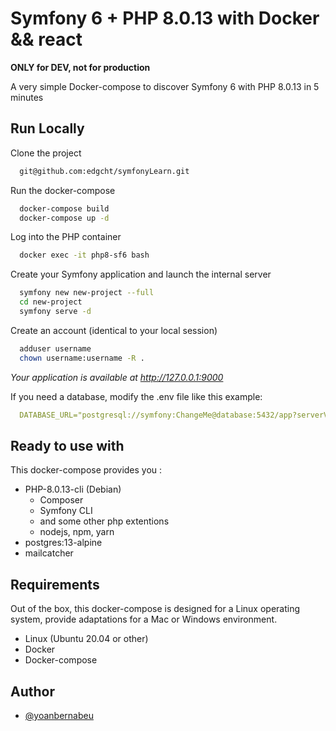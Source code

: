
# Symfony 6 + PHP 8.0.13 with Docker && react

**ONLY for DEV, not for production**

A very simple Docker-compose to discover Symfony 6 with PHP 8.0.13 in 5 minutes
## Run Locally

Clone the project

```bash
  git@github.com:edgcht/symfonyLearn.git
```

Run the docker-compose

```bash
  docker-compose build
  docker-compose up -d
```

Log into the PHP container

```bash
  docker exec -it php8-sf6 bash
```

Create your Symfony application and launch the internal server

```bash
  symfony new new-project --full
  cd new-project
  symfony serve -d
```

Create an account (identical to your local session)

```bash
  adduser username
  chown username:username -R .
```

*Your application is available at http://127.0.0.1:9000*

If you need a database, modify the .env file like this example:

```yaml
  DATABASE_URL="postgresql://symfony:ChangeMe@database:5432/app?serverVersion=13&charset=utf8"
```

## Ready to use with

This docker-compose provides you :

- PHP-8.0.13-cli (Debian)
    - Composer
    - Symfony CLI
    - and some other php extentions
    - nodejs, npm, yarn
- postgres:13-alpine
- mailcatcher


## Requirements

Out of the box, this docker-compose is designed for a Linux operating system, provide adaptations for a Mac or Windows environment.

- Linux (Ubuntu 20.04 or other)
- Docker
- Docker-compose
## Author

- [@yoanbernabeu](https://github.com/yoanbernabeu)
